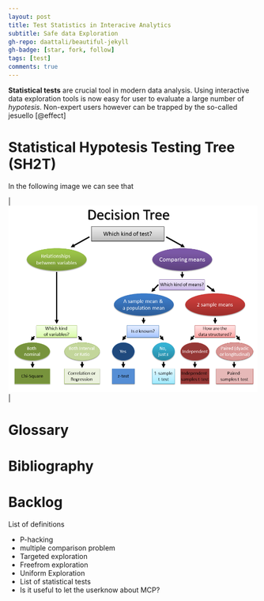 ```yaml
---
layout: post
title: Test Statistics in Interacive Analytics 
subtitle: Safe data Exploration
gh-repo: daattali/beautiful-jekyll
gh-badge: [star, fork, follow]
tags: [test]
comments: true
---
```



**Statistical tests** are crucial tool in modern data analysis. Using interactive data exploration tools is now easy for user to evaluate a large number of *hypotesis*. Non-expert users however can be trapped by the so-called jesuello 
[@effect]

# Statistical Hypotesis Testing Tree (SH2T)

In the following image we can see that

| ![SH2T](img_statistical_tests/sh2t.png  "Statistical Hypotesis Testing Tree") |



# Glossary

# Bibliography



# Backlog


List of definitions

* P-hacking
* multiple comparison problem
* Targeted exploration
* Freefrom exploration
* Uniform Exploration
* List of statistical tests
* Is it useful to let the userknow about MCP?


